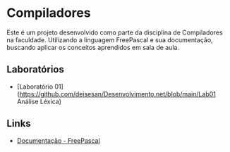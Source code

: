 # Compiladores
Este é um projeto desenvolvido como parte da disciplina de Compiladores na faculdade. Utilizando a linguagem FreePascal e sua documentação, buscando aplicar os conceitos aprendidos em sala de aula.

## Laboratórios
- [Laboratório 01](https://github.com/deisesan/Desenvolvimento.net/blob/main/Lab01 Análise Léxica)

## Links
- [Documentação - FreePascal](https://www.freepascal.org/docs-html/ref/refch1.html#x8-70001)
